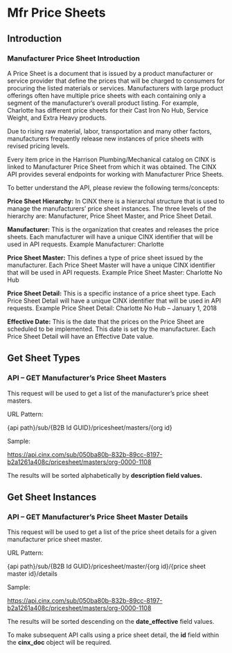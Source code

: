 # Mfr Price Sheets

## Introduction
### Manufacturer Price Sheet Introduction

A Price Sheet is a document that is issued by a product manufacturer or service provider that define the prices that will be charged to consumers for procuring the listed materials or services.  Manufacturers with large product offerings often have multiple price sheets with each containing only a segment of the manufacturer’s overall product listing.  For example, Charlotte has different price sheets for their Cast Iron No Hub, Service Weight, and Extra Heavy products.

Due to rising raw material, labor, transportation and many other factors, manufacturers frequently release new instances of price sheets with revised pricing levels.

Every item price in the Harrison Plumbing/Mechanical catalog on CINX is linked to Manufacturer Price Sheet from which it was obtained.  The CINX API provides several endpoints for working with Manufacturer Price Sheets.

To better understand the API, please review the following terms/concepts:

**Price Sheet Hierarchy:** In CINX there is a hierarchal structure that is used to manage the manufacturers’ price sheet instances.  The three levels of the hierarchy are: Manufacturer, Price Sheet Master, and Price Sheet Detail.

**Manufacturer:**  This is the organization that creates and releases the price sheets.  Each manufacturer will have a unique CINX identifier that will be used in API requests.
Example Manufacturer: Charlotte

**Price Sheet Master:** This defines a type of price sheet issued by the manufacturer.  Each Price Sheet Master will have a unique CINX identifier that will be used in API requests.
Example Price Sheet Master: Charlotte No Hub

**Price Sheet Detail:** This is a specific instance of a price sheet type.  Each Price Sheet Detail will have a unique CINX identifier that will be used in API requests.
Example Price Sheet Detail: Charlotte No Hub – January 1, 2018

**Effective Date:** This is the date that the prices on the Price Sheet are scheduled to be implemented.  This date is set by the manufacturer.  Each Price Sheet Detail will have an Effective Date value. 

## Get Sheet Types
### API – GET Manufacturer’s Price Sheet Masters

This request will be used to get a list of the manufacturer’s price sheet masters.

URL Pattern:

{api path}/sub/{B2B Id GUID}/pricesheet/masters/{org id}

Sample:

https://api.cinx.com/sub/050ba80b-832b-89cc-8197-b2a1261a408c/pricesheet/masters/org-0000-1108

The results will be sorted alphabetically by **description field values.**

## Get Sheet Instances
### API – GET Manufacturer’s Price Sheet Master Details

This request will be used to get a list of the price sheet details for a given manufacturer price sheet master.

URL Pattern:

{api path}/sub/{B2B Id GUID}/pricesheet/master/{org id}/{price sheet master id}/details

Sample:

https://api.cinx.com/sub/050ba80b-832b-89cc-8197-b2a1261a408c/pricesheet/masters/org-0000-1108

The results will be sorted descending on the **date_effective** field values.

To make subsequent API calls using a price sheet detail, the **id** field within the **cinx_doc** object will be required.

